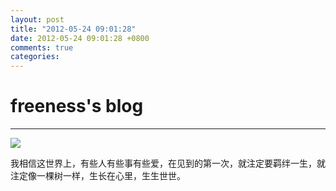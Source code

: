 ```yaml
---
layout: post
title: "2012-05-24 09:01:28"
date: 2012-05-24 09:01:28 +0800
comments: true
categories: 
---
```


# freeness's blog

----------

![](http://okqmqrbgo.bkt.clouddn.com/201205240901281.jpg)

>
我相信这世界上，有些人有些事有些爱，在见到的第一次，就注定要羁绊一生，就注定像一棵树一样，生长在心里，生生世世。